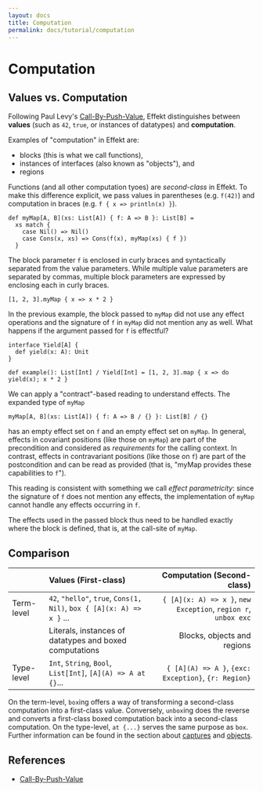 ```yaml
---
layout: docs
title: Computation
permalink: docs/tutorial/computation
---
```


# Computation

## Values vs. Computation

Following Paul Levy's [Call-By-Push-Value](https://www.cs.bham.ac.uk/~pbl/papers/thesisqmwphd.pdf), Effekt distinguishes between **values** (such as `42`, `true`, or instances of datatypes) and **computation**.

Examples of "computation" in Effekt are:
- blocks (this is what we call functions),
- instances of interfaces (also known as "objects"), and
- regions

Functions (and all other computation tyoes) are _second-class_ in Effekt. To make this difference explicit, we pass values in parentheses (e.g. `f(42)`) and computation in braces (e.g. `f { x => println(x) }`).

```
def myMap[A, B](xs: List[A]) { f: A => B }: List[B] =
  xs match {
    case Nil() => Nil()
    case Cons(x, xs) => Cons(f(x), myMap(xs) { f })
  }
```

The block parameter `f` is enclosed in curly braces and syntactically separated from the value parameters.
While multiple value parameters are separated by commas, multiple block parameters are expressed by enclosing each in curly braces.

```effekt:repl
[1, 2, 3].myMap { x => x * 2 }
```

In the previous example, the block passed to `myMap` did not use any effect operations and the signature of `f` in `myMap` did not mention any as well. What happens if
the argument passed for `f` is effectful?

```
interface Yield[A] {
  def yield(x: A): Unit
}

def example(): List[Int] / Yield[Int] = [1, 2, 3].map { x => do yield(x); x * 2 }
```

We can apply a "contract"-based reading to understand effects. The expanded type of `myMap`

```effekt:sketch
myMap[A, B](xs: List[A]) { f: A => B / {} }: List[B] / {}
```

has an empty effect set on `f` and an empty effect set on `myMap`.
In general, effects in covariant positions (like those on `myMap`) are part of the precondition and considered as _requirements_ for the calling context.
In contrast, effects in contravariant positions (like those on `f`) are part of the postcondition and can be read as provided (that is, "myMap provides these capabilities to `f`").

This reading is consistent with something we call _effect parametricity_: since the signature of `f` does not mention any effects, the implementation of `myMap` cannot handle any effects occurring in `f`.

The effects used in the passed block thus need to be handled exactly where the block is defined, that is, at the call-site of `myMap`.

## Comparison

|   | Values (First-class) | Computation (Second-class) |
|---|:---|---:|
| Term-level | `42`, `"hello"`, `true`, `Cons(1, Nil)`, `box { [A](x: A) => x }` ... | `{ [A](x: A) => x }`, `new Exception`, `region r`, `unbox exc`  |
| | Literals, instances of datatypes and boxed computations | Blocks, objects and regions |
| Type-level | `Int`, `String`, `Bool`, `List[Int]`, `[A](A) => A at {}`...  | `{ [A](A) => A }`, `{exc: Exception}`, `{r: Region}`  |

On the term-level, `box`ing offers a way of transforming a second-class computation into a first-class value.
Conversely, `unbox`ing does the reverse and converts a first-class boxed computation back into a second-class computation.
On the type-level, `at {...}` serves the same purpose as `box`.
Further information can be found in the section about [captures](./captures) and [objects](./objects).

## References

- [Call-By-Push-Value](https://www.cs.bham.ac.uk/~pbl/papers/thesisqmwphd.pdf)
